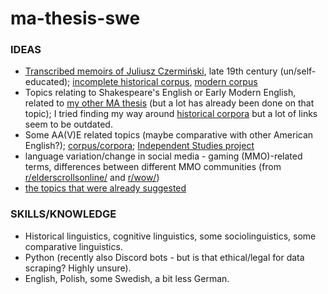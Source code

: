 # ma-thesis-swe

### IDEAS
+ [Transcribed memoirs of Juliusz Czermiński](https://github.com/Turtilla/ma-thesis-swe/blob/main/Polish/Memoirs.docx), late 19th century (un/self-educated); [incomplete historical corpus](https://spxvi.edu.pl/korpus/), [modern corpus](http://nkjp.pl/index.php?page=14&lang=0)
+ Topics relating to Shakespeare's English or Early Modern English, related to [my other MA thesis](https://github.com/Turtilla/ma-thesis-swe/blob/main/English/MA_thesis_ver_1.pdf) (but a lot has already been done on that topic); I tried finding my way around [historical corpora](https://www.ling.upenn.edu/hist-corpora/index.html) but a lot of links seem to be outdated.
+ Some AA(V)E related topics (maybe comparative with other American English?); [corpus/corpora](https://oraal.uoregon.edu/about); [Independent Studies project](https://github.com/Turtilla/ma-thesis-swe/blob/main/English/INDEPENDENT%20STUDIES%20II%20-%20AAVE.pdf)
+ language variation/change in social media - gaming (MMO)-related terms, differences between different MMO communities (from [r/elderscrollsonline/](https://www.reddit.com/r/elderscrollsonline/) and [r/wow/](https://www.reddit.com/r/wow/))
+ [the topics that were already suggested](https://sites.google.com/view/sasha-berdicevskis/home/masters-projects?pli=1)

### SKILLS/KNOWLEDGE
+ Historical linguistics, cognitive linguistics, some sociolinguistics, some comparative linguistics.
+ Python (recently also Discord bots - but is that ethical/legal for data scraping? Highly unsure).
+ English, Polish, some Swedish, a bit less German.
    
